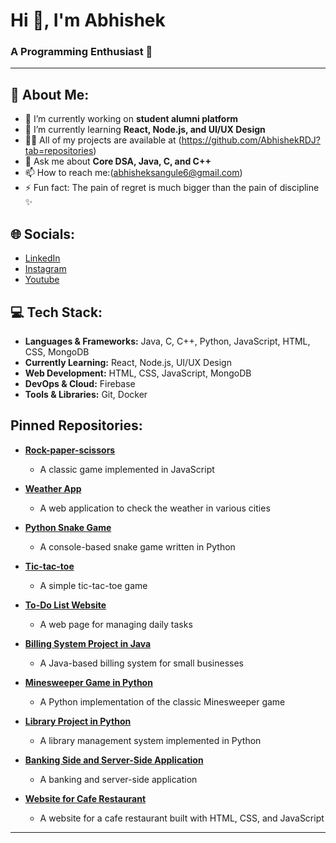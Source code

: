# Hi 👋, I'm Abhishek

### A Programming Enthusiast 💫

---

## 💫 About Me:

- 🔭 I’m currently working on **student alumni platform**
- 🌱 I’m currently learning **React, Node.js, and UI/UX Design**
- 👨‍💻 All of my projects are available at (https://github.com/AbhishekRDJ?tab=repositories)
- 💬 Ask me about **Core DSA, Java, C, and C++**
- 📫 How to reach me:(abhisheksangule6@gmail.com)
- ⚡ Fun fact: The pain of regret is much bigger than the pain of discipline ✨

## 🌐 Socials:
- [LinkedIn](https://www.linkedin.com/in/abhishek-sangule-07b202319/)
- [Instagram](https://www.instagram.com/abhishekidz207/)
- [Youtube](https://www.youtube.com/@GirlHairstyle./shorts)

## 💻 Tech Stack:

- **Languages & Frameworks:** Java, C, C++, Python, JavaScript, HTML, CSS, MongoDB
- **Currently Learning:** React, Node.js, UI/UX Design
- **Web Development:** HTML, CSS, JavaScript, MongoDB
- **DevOps & Cloud:** Firebase
- **Tools & Libraries:** Git, Docker

## Pinned Repositories:

- **[Rock-paper-scissors](https://github.com/AbhishekRDJ/Rock-paper-scissors)**
  - A classic game implemented in JavaScript

- **[Weather App](https://github.com/AbhishekRDJ/weather-app)**
  - A web application to check the weather in various cities

- **[Python Snake Game](https://github.com/AbhishekRDJ/Python-snake-Game-Console-base-Output-)**
  - A console-based snake game written in Python

- **[Tic-tac-toe](https://github.com/AbhishekRDJ/tic-tac-toe-)**
  - A simple tic-tac-toe game

- **[To-Do List Website](https://github.com/AbhishekRDJ/To-Do-List-Website-Web-Page-)**
  - A web page for managing daily tasks

- **[Billing System Project in Java](https://github.com/AbhishekRDJ/Billing-System-Project-in-Java)**
  - A Java-based billing system for small businesses

- **[Minesweeper Game in Python](https://github.com/AbhishekRDJ/Minesweeper-game-mine-game-in-python)**
  - A Python implementation of the classic Minesweeper game

- **[Library Project in Python](https://github.com/AbhishekRDJ/library_project-in-python)**
  - A library management system implemented in Python

- **[Banking Side and Server-Side Application](https://github.com/AbhishekRDJ/AbhishekRDJ-Banking-side-and-server-side-application)**
  - A banking and server-side application

- **[Website for Cafe Restaurant](https://github.com/AbhishekRDJ/Website-For-cafe-restaurant)**
  - A website for a cafe restaurant built with HTML, CSS, and JavaScript

---

<!---
AbhishekRDJ/AbhishekRDJ is a ✨ special ✨ repository because its `README.md` (this file) appears on your GitHub profile.
You can click the Preview link to take a look at your changes.
--->
